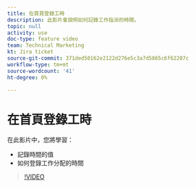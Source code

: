 ```yaml
---
title: 在首頁登錄工時
description: 此影片會說明如何記錄工作指派的時間。
topic: null
activity: use
doc-type: feature video
team: Technical Marketing
kt: Jira ticket
source-git-commit: 371ded50162e2122d276e5c3a7d5865c6f62207c
workflow-type: tm+mt
source-wordcount: '41'
ht-degree: 0%

---
```


# 在首頁登錄工時

在此影片中，您將學習：

* 記錄時間的值
* 如何登錄工作分配的時間

>[!VIDEO](https://video.tv.adobe.com/v/335103/?quality=12)
